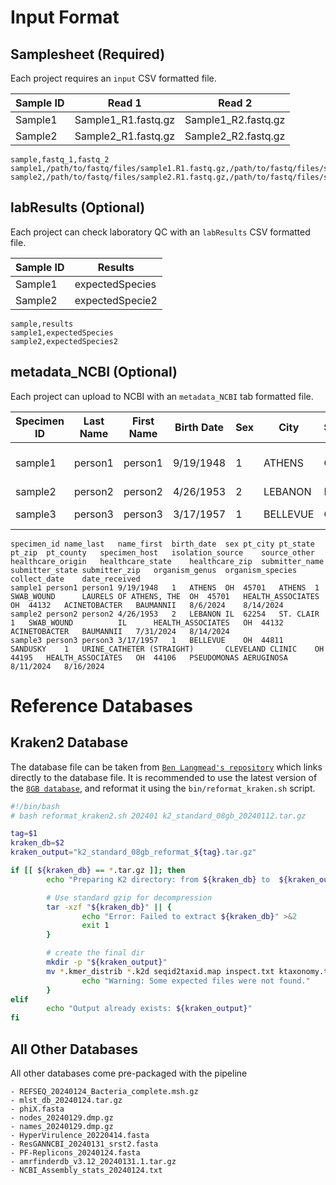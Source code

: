 
# Input Format
## Samplesheet (Required)
Each project requires an `input` CSV formatted file.

| Sample ID | Read 1 | Read 2 |
|-----------|--------|--------|
| Sample1   | Sample1_R1.fastq.gz | Sample1_R2.fastq.gz |
| Sample2   | Sample2_R1.fastq.gz | Sample2_R2.fastq.gz |

```
sample,fastq_1,fastq_2
sample1,/path/to/fastq/files/sample1.R1.fastq.gz,/path/to/fastq/files/sample1.R2.fastq.gz
sample2,/path/to/fastq/files/sample2.R1.fastq.gz,/path/to/fastq/files/sample2.R2.fastq.gz
```

## labResults (Optional)
Each project can check laboratory QC with an `labResults` CSV formatted file.

| Sample ID | Results |
|-----------|--------|
| Sample1   | expectedSpecies |
| Sample2   | expectedSpecie2 |

```
sample,results
sample1,expectedSpecies
sample2,expectedSpecies2
```

## metadata_NCBI (Optional)
Each project can upload to NCBI with an `metadata_NCBI` tab formatted file.

| Specimen ID | Last Name | First Name | Birth Date | Sex | City | State | ZIP Code | County | Specimen Host | Isolation Source | Source Other | Healthcare Origin | Healthcare State | Healthcare ZIP | Submitter Name | Submitter State | Submitter ZIP | Organism Genus | Organism Species | Collect Date | Date Received |
|------------|-----------|------------|------------|-----|------|-------|----------|--------|--------------|-----------------|--------------|----------------|----------------|--------------|---------------|----------------|--------------|--------------|----------------|---------------|---------------|
| sample1 | person1 | person1 | 9/19/1948 | 1 | ATHENS | OH | 45701 | ATHENS | 1 | SWAB_WOUND |  | LAURELS OF ATHENS, THE | OH | 45701 | HEALTH_ASSOCIATES | OH | 44132 | ACINETOBACTER | BAUMANNII | 8/6/2024 | 8/14/2024 |
| sample2 | person2 | person2 | 4/26/1953 | 2 | LEBANON | IL | 62254 | ST. CLAIR | 1 | SWAB_WOUND |  |  | IL |  | HEALTH_ASSOCIATES | OH | 44132 | ACINETOBACTER | BAUMANNII | 7/31/2024 | 8/14/2024 |
| sample3 | person3 | person3 | 3/17/1957 | 1 | BELLEVUE | OH | 44811 | SANDUSKY | 1 | URINE_CATHETER (STRAIGHT) |  | CLEVELAND CLINIC | OH | 44195 | HEALTH_ASSOCIATES | OH | 44106 | PSEUDOMONAS | AERUGINOSA | 8/11/2024 | 8/16/2024 |

```
specimen_id	name_last	name_first	birth_date	sex	pt_city	pt_state	pt_zip	pt_county	specimen_host	isolation_source	source_other	healthcare_origin	healthcare_state	healthcare_zip	submitter_name	submitter_state	submitter_zip	organism_genus	organism_species	collect_date	date_received
sample1	person1	person1	9/19/1948	1	ATHENS	OH	45701	ATHENS	1	SWAB_WOUND		LAURELS OF ATHENS, THE	OH	45701	HEALTH_ASSOCIATES	OH	44132	ACINETOBACTER	BAUMANNII	8/6/2024	8/14/2024
sample2	person2	person2	4/26/1953	2	LEBANON	IL	62254	ST. CLAIR	1	SWAB_WOUND			IL		HEALTH_ASSOCIATES	OH	44132	ACINETOBACTER	BAUMANNII	7/31/2024	8/14/2024
sample3	person3	person3	3/17/1957	1	BELLEVUE	OH	44811	SANDUSKY	1	URINE_CATHETER (STRAIGHT)		CLEVELAND CLINIC	OH	44195	HEALTH_ASSOCIATES	OH	44106	PSEUDOMONAS	AERUGINOSA	8/11/2024	8/16/2024
```

# Reference Databases
## Kraken2 Database
The database file can be taken from [`Ben Langmead's repository`](https://benlangmead.github.io/aws-indexes/k2) which links directly to the database file. It is recommended to use the latest version of the [`8GB database`](https://genome-idx.s3.amazonaws.com/kraken/k2_standard_08gb_20240904.tar.gz), and reformat it using the `bin/reformat_kraken.sh` script.

```bash
#!/bin/bash
# bash reformat_kraken2.sh 202401 k2_standard_08gb_20240112.tar.gz

tag=$1
kraken_db=$2
kraken_output="k2_standard_08gb_reformat_${tag}.tar.gz"

if [[ ${kraken_db} == *.tar.gz ]]; then
        echo "Preparing K2 directory: from ${kraken_db} to  ${kraken_output}"

        # Use standard gzip for decompression
        tar -xzf "${kraken_db}" || {
                echo "Error: Failed to extract ${kraken_db}" >&2
                exit 1
        }

        # create the final dir
        mkdir -p "${kraken_output}"
        mv *.kmer_distrib *.k2d seqid2taxid.map inspect.txt ktaxonomy.tsv "${kraken_output}" 2>/dev/null || {
                echo "Warning: Some expected files were not found."
        }
elif
        echo "Output already exists: ${kraken_output}"
fi
```
## All Other Databases
All other databases come pre-packaged with the pipeline
    
    - REFSEQ_20240124_Bacteria_complete.msh.gz
    - mlst_db_20240124.tar.gz
    - phiX.fasta
    - nodes_20240129.dmp.gz
    - names_20240129.dmp.gz
    - HyperVirulence_20220414.fasta
    - ResGANNCBI_20240131_srst2.fasta
    - PF-Replicons_20240124.fasta
    - amrfinderdb_v3.12_20240131.1.tar.gz
    - NCBI_Assembly_stats_20240124.txt
